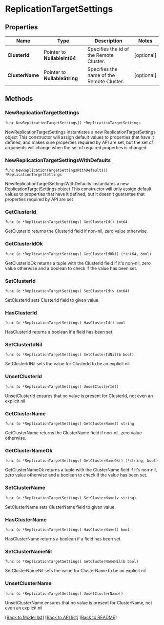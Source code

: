 # ReplicationTargetSettings

## Properties

Name | Type | Description | Notes
------------ | ------------- | ------------- | -------------
**ClusterId** | Pointer to **NullableInt64** | Specifies the id of the Remote Cluster. | [optional] 
**ClusterName** | Pointer to **NullableString** | Specifies the name of the Remote Cluster. | [optional] 

## Methods

### NewReplicationTargetSettings

`func NewReplicationTargetSettings() *ReplicationTargetSettings`

NewReplicationTargetSettings instantiates a new ReplicationTargetSettings object
This constructor will assign default values to properties that have it defined,
and makes sure properties required by API are set, but the set of arguments
will change when the set of required properties is changed

### NewReplicationTargetSettingsWithDefaults

`func NewReplicationTargetSettingsWithDefaults() *ReplicationTargetSettings`

NewReplicationTargetSettingsWithDefaults instantiates a new ReplicationTargetSettings object
This constructor will only assign default values to properties that have it defined,
but it doesn't guarantee that properties required by API are set

### GetClusterId

`func (o *ReplicationTargetSettings) GetClusterId() int64`

GetClusterId returns the ClusterId field if non-nil, zero value otherwise.

### GetClusterIdOk

`func (o *ReplicationTargetSettings) GetClusterIdOk() (*int64, bool)`

GetClusterIdOk returns a tuple with the ClusterId field if it's non-nil, zero value otherwise
and a boolean to check if the value has been set.

### SetClusterId

`func (o *ReplicationTargetSettings) SetClusterId(v int64)`

SetClusterId sets ClusterId field to given value.

### HasClusterId

`func (o *ReplicationTargetSettings) HasClusterId() bool`

HasClusterId returns a boolean if a field has been set.

### SetClusterIdNil

`func (o *ReplicationTargetSettings) SetClusterIdNil(b bool)`

 SetClusterIdNil sets the value for ClusterId to be an explicit nil

### UnsetClusterId
`func (o *ReplicationTargetSettings) UnsetClusterId()`

UnsetClusterId ensures that no value is present for ClusterId, not even an explicit nil
### GetClusterName

`func (o *ReplicationTargetSettings) GetClusterName() string`

GetClusterName returns the ClusterName field if non-nil, zero value otherwise.

### GetClusterNameOk

`func (o *ReplicationTargetSettings) GetClusterNameOk() (*string, bool)`

GetClusterNameOk returns a tuple with the ClusterName field if it's non-nil, zero value otherwise
and a boolean to check if the value has been set.

### SetClusterName

`func (o *ReplicationTargetSettings) SetClusterName(v string)`

SetClusterName sets ClusterName field to given value.

### HasClusterName

`func (o *ReplicationTargetSettings) HasClusterName() bool`

HasClusterName returns a boolean if a field has been set.

### SetClusterNameNil

`func (o *ReplicationTargetSettings) SetClusterNameNil(b bool)`

 SetClusterNameNil sets the value for ClusterName to be an explicit nil

### UnsetClusterName
`func (o *ReplicationTargetSettings) UnsetClusterName()`

UnsetClusterName ensures that no value is present for ClusterName, not even an explicit nil

[[Back to Model list]](../README.md#documentation-for-models) [[Back to API list]](../README.md#documentation-for-api-endpoints) [[Back to README]](../README.md)


